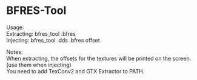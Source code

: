 # BFRES-Tool
  
Usage:  
Extracting: bfres_tool .bfres  
Injecting: bfres_tool .dds .bfres offset  
  
Notes:  
When extracting, the offsets for the textures will be printed on the screen. (use them when injecting)  
You need to add TexConv2 and GTX Extractor to PATH.  
